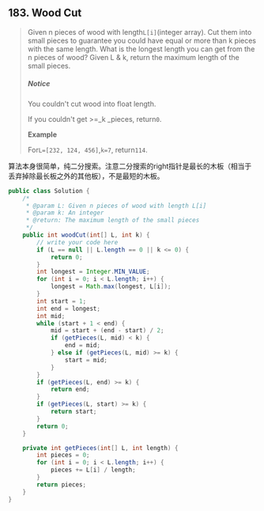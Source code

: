 ## 183. Wood Cut

> Given n pieces of wood with length`L[i]`\(integer array\). Cut them into small pieces to guarantee you could have equal or more than k pieces with the same length. What is the longest length you can get from the n pieces of wood? Given L & k, return the maximum length of the small pieces.
>
> ##### Notice
>
> You couldn't cut wood into float length.
>
> If you couldn't get &gt;=\_k \_pieces, return`0`.
>
> **Example**
>
> For`L=[232, 124, 456]`,`k=7`, return`114`.

算法本身很简单，纯二分搜索。注意二分搜索的right指针是最长的木板（相当于丢弃掉除最长板之外的其他板），不是最短的木板。

```java
public class Solution {
    /*
     * @param L: Given n pieces of wood with length L[i]
     * @param k: An integer
     * @return: The maximum length of the small pieces
     */
    public int woodCut(int[] L, int k) {
        // write your code here
        if (L == null || L.length == 0 || k <= 0) {
            return 0;
        }
        int longest = Integer.MIN_VALUE;
        for (int i = 0; i < L.length; i++) {
            longest = Math.max(longest, L[i]);
        }
        int start = 1;
        int end = longest;
        int mid;
        while (start + 1 < end) {
            mid = start + (end - start) / 2;
            if (getPieces(L, mid) < k) {
                end = mid;
            } else if (getPieces(L, mid) >= k) {
                start = mid;
            } 
        }
        if (getPieces(L, end) >= k) {
            return end;
        }
        if (getPieces(L, start) >= k) {
            return start;
        }
        return 0;
    }

    private int getPieces(int[] L, int length) {
        int pieces = 0;
        for (int i = 0; i < L.length; i++) {
            pieces += L[i] / length;
        }
        return pieces;
    }
}
```



